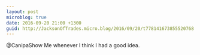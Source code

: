 ```yaml
---
layout: post
microblog: true
date: 2016-09-20 21:00 +1300
guid: http://JacksonOfTrades.micro.blog/2016/09/20/t778141673855520768.html
---
```

@CanipaShow Me whenever I think I had a good idea.

